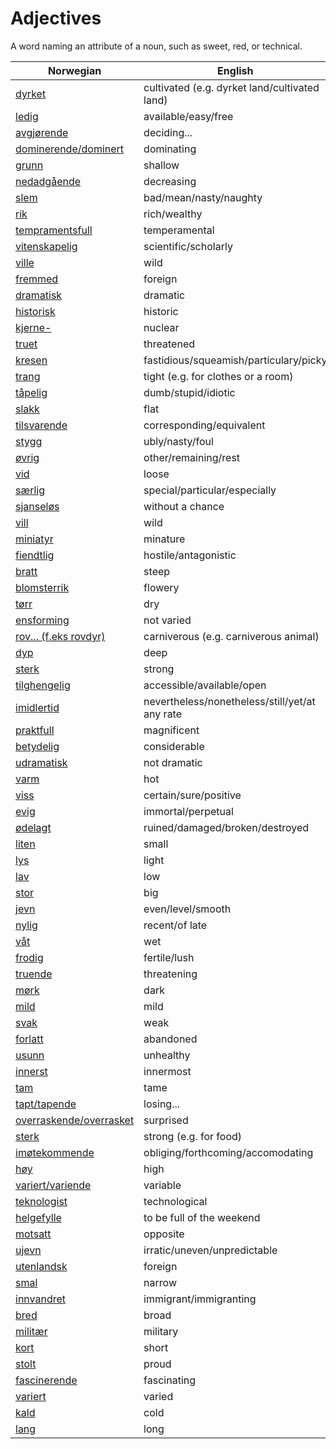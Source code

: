 # Adjectives

A word naming an attribute of a noun, such as sweet, red, or technical.

| Norwegian | English |
| --- | --- |
| [dyrket](https://www.ordnett.no/search?language=no&phrase=dyrket) | cultivated (e.g. dyrket land/cultivated land) |
| [ledig](https://www.ordnett.no/search?language=no&phrase=ledig) | available/easy/free |
| [avgjørende](https://www.ordnett.no/search?language=no&phrase=avgjørende) | deciding... |
| [dominerende/dominert](https://www.ordnett.no/search?language=no&phrase=dominerende/dominert) | dominating |
| [grunn](https://www.ordnett.no/search?language=no&phrase=grunn) | shallow |
| [nedadgående](https://www.ordnett.no/search?language=no&phrase=nedadgående) | decreasing |
| [slem](https://www.ordnett.no/search?language=no&phrase=slem) | bad/mean/nasty/naughty |
| [rik](https://www.ordnett.no/search?language=no&phrase=rik) | rich/wealthy |
| [tempramentsfull](https://www.ordnett.no/search?language=no&phrase=tempramentsfull) | temperamental |
| [vitenskapelig](https://www.ordnett.no/search?language=no&phrase=vitenskapelig) | scientific/scholarly |
| [ville](https://www.ordnett.no/search?language=no&phrase=ville) | wild |
| [fremmed](https://www.ordnett.no/search?language=no&phrase=fremmed) | foreign |
| [dramatisk](https://www.ordnett.no/search?language=no&phrase=dramatisk) | dramatic |
| [historisk](https://www.ordnett.no/search?language=no&phrase=historisk) | historic |
| [kjerne-](https://www.ordnett.no/search?language=no&phrase=kjerne-) | nuclear |
| [truet](https://www.ordnett.no/search?language=no&phrase=truet) | threatened |
| [kresen](https://www.ordnett.no/search?language=no&phrase=kresen) | fastidious/squeamish/particulary/picky |
| [trang](https://www.ordnett.no/search?language=no&phrase=trang) | tight (e.g. for clothes or a room) |
| [tåpelig](https://www.ordnett.no/search?language=no&phrase=tåpelig) | dumb/stupid/idiotic |
| [slakk](https://www.ordnett.no/search?language=no&phrase=slakk) | flat |
| [tilsvarende](https://www.ordnett.no/search?language=no&phrase=tilsvarende) | corresponding/equivalent |
| [stygg](https://www.ordnett.no/search?language=no&phrase=stygg) | ubly/nasty/foul |
| [øvrig](https://www.ordnett.no/search?language=no&phrase=øvrig) | other/remaining/rest |
| [vid](https://www.ordnett.no/search?language=no&phrase=vid) | loose |
| [særlig](https://www.ordnett.no/search?language=no&phrase=særlig) | special/particular/especially |
| [sjanseløs](https://www.ordnett.no/search?language=no&phrase=sjanseløs) | without a chance |
| [vill](https://www.ordnett.no/search?language=no&phrase=vill) | wild |
| [miniatyr](https://www.ordnett.no/search?language=no&phrase=miniatyr) | minature |
| [fiendtlig](https://www.ordnett.no/search?language=no&phrase=fiendtlig) | hostile/antagonistic |
| [bratt](https://www.ordnett.no/search?language=no&phrase=bratt) | steep |
| [blomsterrik](https://www.ordnett.no/search?language=no&phrase=blomsterrik) | flowery |
| [tørr](https://www.ordnett.no/search?language=no&phrase=tørr) | dry |
| [ensforming](https://www.ordnett.no/search?language=no&phrase=ensforming) | not varied |
| [rov... (f.eks rovdyr)](https://www.ordnett.no/search?language=no&phrase=rov...%20(f.eks%20rovdyr)) | carniverous (e.g. carniverous animal) |
| [dyp](https://www.ordnett.no/search?language=no&phrase=dyp) | deep |
| [sterk](https://www.ordnett.no/search?language=no&phrase=sterk) | strong |
| [tilghengelig](https://www.ordnett.no/search?language=no&phrase=tilghengelig) | accessible/available/open |
| [imidlertid](https://www.ordnett.no/search?language=no&phrase=imidlertid) | nevertheless/nonetheless/still/yet/at any rate |
| [praktfull](https://www.ordnett.no/search?language=no&phrase=praktfull) | magnificent |
| [betydelig](https://www.ordnett.no/search?language=no&phrase=betydelig) | considerable |
| [udramatisk](https://www.ordnett.no/search?language=no&phrase=udramatisk) | not dramatic |
| [varm](https://www.ordnett.no/search?language=no&phrase=varm) | hot |
| [viss](https://www.ordnett.no/search?language=no&phrase=viss) | certain/sure/positive |
| [evig](https://www.ordnett.no/search?language=no&phrase=evig) | immortal/perpetual |
| [ødelagt](https://www.ordnett.no/search?language=no&phrase=ødelagt) | ruined/damaged/broken/destroyed |
| [liten](https://www.ordnett.no/search?language=no&phrase=liten) | small |
| [lys](https://www.ordnett.no/search?language=no&phrase=lys) | light |
| [lav](https://www.ordnett.no/search?language=no&phrase=lav) | low |
| [stor](https://www.ordnett.no/search?language=no&phrase=stor) | big |
| [jevn](https://www.ordnett.no/search?language=no&phrase=jevn) | even/level/smooth |
| [nylig](https://www.ordnett.no/search?language=no&phrase=nylig) | recent/of late |
| [våt](https://www.ordnett.no/search?language=no&phrase=våt) | wet |
| [frodig](https://www.ordnett.no/search?language=no&phrase=frodig) | fertile/lush |
| [truende](https://www.ordnett.no/search?language=no&phrase=truende) | threatening |
| [mørk](https://www.ordnett.no/search?language=no&phrase=mørk) | dark |
| [mild](https://www.ordnett.no/search?language=no&phrase=mild) | mild |
| [svak](https://www.ordnett.no/search?language=no&phrase=svak) | weak |
| [forlatt](https://www.ordnett.no/search?language=no&phrase=forlatt) | abandoned |
| [usunn](https://www.ordnett.no/search?language=no&phrase=usunn) | unhealthy |
| [innerst](https://www.ordnett.no/search?language=no&phrase=innerst) | innermost |
| [tam](https://www.ordnett.no/search?language=no&phrase=tam) | tame |
| [tapt/tapende](https://www.ordnett.no/search?language=no&phrase=tapt/tapende) | losing... |
| [overraskende/overrasket](https://www.ordnett.no/search?language=no&phrase=overraskende/overrasket) | surprised |
| [sterk](https://www.ordnett.no/search?language=no&phrase=sterk) | strong (e.g. for food) |
| [imøtekommende](https://www.ordnett.no/search?language=no&phrase=imøtekommende) | obliging/forthcoming/accomodating |
| [høy](https://www.ordnett.no/search?language=no&phrase=høy) | high |
| [variert/variende](https://www.ordnett.no/search?language=no&phrase=variert/variende) | variable |
| [teknologist](https://www.ordnett.no/search?language=no&phrase=teknologist) | technological |
| [helgefylle](https://www.ordnett.no/search?language=no&phrase=helgefylle) | to be full of the weekend |
| [motsatt](https://www.ordnett.no/search?language=no&phrase=motsatt) | opposite |
| [ujevn](https://www.ordnett.no/search?language=no&phrase=ujevn) | irratic/uneven/unpredictable |
| [utenlandsk](https://www.ordnett.no/search?language=no&phrase=utenlandsk) | foreign |
| [smal](https://www.ordnett.no/search?language=no&phrase=smal) | narrow |
| [innvandret](https://www.ordnett.no/search?language=no&phrase=innvandret) | immigrant/immigranting |
| [bred](https://www.ordnett.no/search?language=no&phrase=bred) | broad |
| [militær](https://www.ordnett.no/search?language=no&phrase=militær) | military |
| [kort](https://www.ordnett.no/search?language=no&phrase=kort) | short |
| [stolt](https://www.ordnett.no/search?language=no&phrase=stolt) | proud |
| [fascinerende](https://www.ordnett.no/search?language=no&phrase=fascinerende) | fascinating |
| [variert](https://www.ordnett.no/search?language=no&phrase=variert) | varied |
| [kald](https://www.ordnett.no/search?language=no&phrase=kald) | cold |
| [lang](https://www.ordnett.no/search?language=no&phrase=lang) | long |

